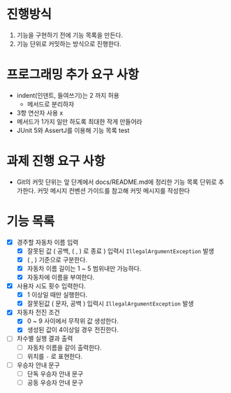 # 진행방식
1. 기능을 구현하기 전에 기능 목록을 만든다.
2. 기능 단위로 커밋하는 방식으로 진행한다.

# 프로그래밍 추가 요구 사항 
* indent(인덴트, 들여쓰기)는 2 까지 허용
  * 메서드로 분리하자
* 3항 연산자 사용 x
* 메서드가 1가지 일만 하도록 최대한 작게 만들어라
* JUnit 5와 AssertJ를 이용해 기능 목록 test
  
# 과제 진행 요구 사항
* Git의 커밋 단위는 앞 단계에서 docs/README.md에 정리한 기능 목록 단위로 추가한다.
  커밋 메시지 컨벤션 가이드를 참고해 커밋 메시지를 작성한다

# 기능 목록
- [x] 경주할 자동차 이름 입력 
  - [x] 잘못된 값 ( 공백, ( , ) 로 종료 ) 입력시 `IllegalArgumentException` 발생 
  - [x] ( , ) 기준으로 구분한다.
  - [x] 자동차 이름 길이는 1 ~ 5 범위내만 가능하다. 
  - [x] 자동차에 이름을 부여한다.
- [x] 사용자 시도 횟수 입력한다.
  - [x] 1 이상일 때만 실행한다.
  - [x] 잘못된값 ( 문자, 공백 ) 입력시 `IllegalArgumentException` 발생
- [x] 자동차 전진 조건
  - [x] 0 ~ 9 사이에서 무작위 값 생성한다. 
  - [x] 생성된 값이 4이상일 경우 전진한다.
- [ ] 차수별 실행 결과 출력
  - [ ] 자동차 이름을 같이 출력한다.
  - [ ] 위치를 `-` 로 표현한다.
- [ ] 우승자 안내 문구
  - [ ] 단독 우승자 안내 문구
  - [ ] 공동 우승자 안내 문구 